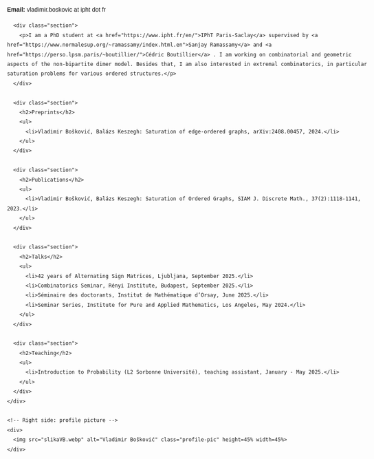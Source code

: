 <html lang="en">
<head>
  <style>
    body {
      font-family: Arial, sans-serif;
      max-width: 900px;
      margin: 0 auto;
      line-height: 1.6;
    }

    .container {
      display: flex;
      justify-content: space-between;
      align-items: flex-start;
    }

    .content {
      flex: 1;
      padding-right: 20px;
    }

    .profile-pic {
      max-width: 200px;
      border-radius: 10px;
    }

    .section {
      margin-bottom: 10px;
    }

    h2 {
      margin-top: 0;
    }
  </style>

</head>
<body>
  <div class="container">
    <!-- Left side: content -->
    <div class="content">
      <p><strong>Email:</strong> vladimir.boskovic at ipht dot fr</p>

      <div class="section">
        <p>I am a PhD student at <a href="https://www.ipht.fr/en/">IPhT Paris-Saclay</a> supervised by <a href="https://www.normalesup.org/~ramassamy/index.html.en">Sanjay Ramassamy</a> and <a href="https://perso.lpsm.paris/~boutillier/">Cédric Boutillier</a> . I am working on combinatorial and geometric aspects of the non-bipartite dimer model. Besides that, I am also interested in extremal combinatorics, in particular saturation problems for various ordered structures.</p>
      </div>

      <div class="section">
        <h2>Preprints</h2>
        <ul>
          <li>Vladimir Bošković, Balázs Keszegh: Saturation of edge-ordered graphs, arXiv:2408.00457, 2024.</li>
        </ul>
      </div>

      <div class="section">
        <h2>Publications</h2>
        <ul>
          <li>Vladimir Bošković, Balázs Keszegh: Saturation of Ordered Graphs, SIAM J. Discrete Math., 37(2):1118-1141, 2023.</li>
        </ul>
      </div>

      <div class="section">
        <h2>Talks</h2>
        <ul>
          <li>42 years of Alternating Sign Matrices, Ljubljana, September 2025.</li>
          <li>Combinatorics Seminar, Rényi Institute, Budapest, September 2025.</li>
          <li>Séminaire des doctorants, Institut de Mathématique d’Orsay, June 2025.</li>
          <li>Seminar Series, Institute for Pure and Applied Mathematics, Los Angeles, May 2024.</li>
        </ul>
      </div>

      <div class="section">
        <h2>Teaching</h2>
        <ul>
          <li>Introduction to Probability (L2 Sorbonne Université), teaching assistant, January - May 2025.</li>
        </ul>
      </div>
    </div>

    <!-- Right side: profile picture -->
    <div>
      <img src="slikaVB.webp" alt="Vladimir Bošković" class="profile-pic" height=45% width=45%>
    </div>
  </div>
</body>
</html>

